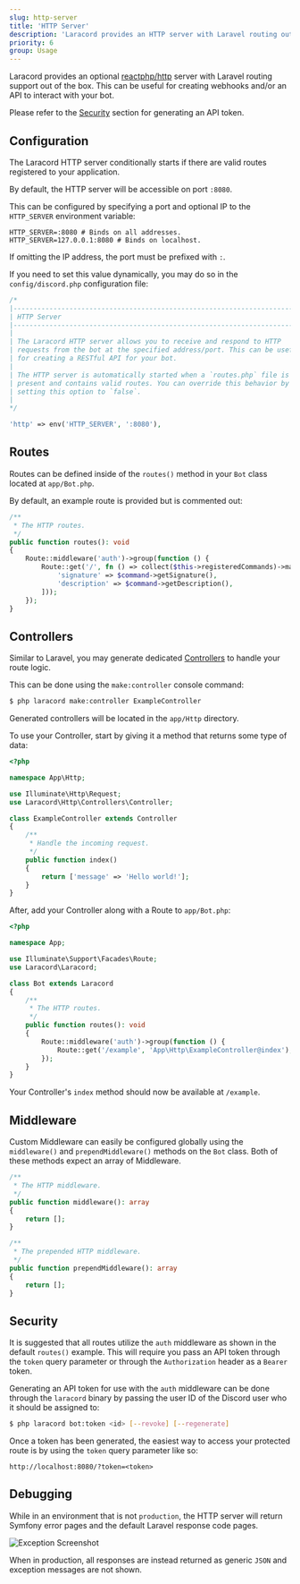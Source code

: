 ```yaml
---
slug: http-server
title: 'HTTP Server'
description: 'Laracord provides an HTTP server with Laravel routing out of the box.'
priority: 6
group: Usage
---
```


Laracord provides an optional [reactphp/http](https://github.com/reactphp/http) server with Laravel routing support out of the box. This can be useful for creating webhooks and/or an API to interact with your bot.

Please refer to the [Security](#content-security) section for generating an API token.

## Configuration

The Laracord HTTP server conditionally starts if there are valid routes registered to your application.

By default, the HTTP server will be accessible on port `:8080`.

This can be configured by specifying a port and optional IP to the `HTTP_SERVER` environment variable:

```env
HTTP_SERVER=:8080 # Binds on all addresses.
HTTP_SERVER=127.0.0.1:8080 # Binds on localhost.
```

If omitting the IP address, the port must be prefixed with `:`.

If you need to set this value dynamically, you may do so in the `config/discord.php` configuration file:

```php
/*
|--------------------------------------------------------------------------
| HTTP Server
|--------------------------------------------------------------------------
|
| The Laracord HTTP server allows you to receive and respond to HTTP
| requests from the bot at the specified address/port. This can be useful
| for creating a RESTful API for your bot.
|
| The HTTP server is automatically started when a `routes.php` file is
| present and contains valid routes. You can override this behavior by
| setting this option to `false`.
|
*/

'http' => env('HTTP_SERVER', ':8080'),
```

## Routes

Routes can be defined inside of the `routes()` method in your `Bot` class located at `app/Bot.php`.

By default, an example route is provided but is commented out:

```php
/**
 * The HTTP routes.
 */
public function routes(): void
{
    Route::middleware('auth')->group(function () {
        Route::get('/', fn () => collect($this->registeredCommands)->map(fn ($command) => [
            'signature' => $command->getSignature(),
            'description' => $command->getDescription(),
        ]));
    });
}
```

## Controllers

Similar to Laravel, you may generate dedicated [Controllers](https://laravel.com/docs/10.x/controllers) to handle your route logic.

This can be done using the `make:controller` console command:

```sh
$ php laracord make:controller ExampleController
```

Generated controllers will be located in the `app/Http` directory.

To use your Controller, start by giving it a method that returns some type of data:

```php
<?php

namespace App\Http;

use Illuminate\Http\Request;
use Laracord\Http\Controllers\Controller;

class ExampleController extends Controller
{
    /**
     * Handle the incoming request.
     */
    public function index()
    {
        return ['message' => 'Hello world!'];
    }
}
```

After, add your Controller along with a Route to `app/Bot.php`:

```php
<?php

namespace App;

use Illuminate\Support\Facades\Route;
use Laracord\Laracord;

class Bot extends Laracord
{
    /**
     * The HTTP routes.
     */
    public function routes(): void
    {
        Route::middleware('auth')->group(function () {
            Route::get('/example', 'App\Http\ExampleController@index');
        });
    }
}
```

Your Controller's `index` method should now be available at `/example`.

## Middleware

Custom Middleware can easily be configured globally using the `middleware()` and `prependMiddleware()` methods on the `Bot` class. Both of these methods expect an array of Middleware.

```php
/**
 * The HTTP middleware.
 */
public function middleware(): array
{
    return [];
}

/**
 * The prepended HTTP middleware.
 */
public function prependMiddleware(): array
{
    return [];
}
```

## Security

It is suggested that all routes utilize the `auth` middleware as shown in the default `routes()` example. This will require you pass an API token through the `token` query parameter or through the `Authorization` header as a `Bearer` token.

Generating an API token for use with the `auth` middleware can be done through the `laracord` binary by passing the user ID of the Discord user who it should be assigned to:

```sh
$ php laracord bot:token <id> [--revoke] [--regenerate]
```

Once a token has been generated, the easiest way to access your protected route is by using the `token` query parameter like so:

```
http://localhost:8080/?token=<token>
```

## Debugging

While in an environment that is not `production`, the HTTP server will return Symfony error pages and the default Laravel response code pages.

![Exception Screenshot](/images/http-server-exception.png)

When in production, all responses are instead returned as generic `JSON` and exception messages are not shown.
